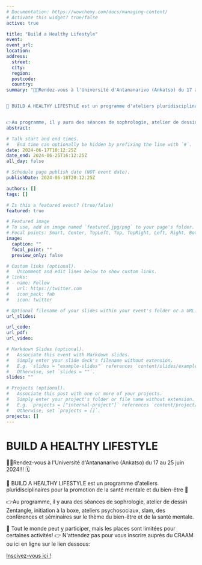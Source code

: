 ```yaml
---
# Documentation: https://wowchemy.com/docs/managing-content/
# Activate this widget? true/false
active: true

title: "Build a Healthy Lifestyle"
event:
event_url:
location:
address:
  street:
  city:
  region:
  postcode:
  country:
summary: "📣📣Rendez-vous à l'Université d'Antananarivo (Ankatso) du 17 au 25 juin 2024!!! 🗓️


🙂 BUILD A HEALTHY LIFESTYLE est un programme d'ateliers pluridisciplinaires pour la promotion de la santé mentale et du bien-être 🙂


👉Au programme, il y aura des séances de sophrologie, atelier de dessin Zentangle, initiation à la boxe, ateliers psychosociaux, slam, des conférences et séminaires sur le thème du bien-être et de la santé mentale."
abstract:

# Talk start and end times.
#   End time can optionally be hidden by prefixing the line with `#`.
date: 2024-06-17T10:12:25Z
date_end: 2024-06-25T16:12:25Z
all_day: false

# Schedule page publish date (NOT event date).
publishDate: 2024-06-18T20:12:25Z

authors: []
tags: []

# Is this a featured event? (true/false)
featured: true

# Featured image
# To use, add an image named `featured.jpg/png` to your page's folder.
# Focal points: Smart, Center, TopLeft, Top, TopRight, Left, Right, BottomLeft, Bottom, BottomRight.
image:
  caption: ""
  focal_point: ""
  preview_only: false

# Custom links (optional).
#   Uncomment and edit lines below to show custom links.
# links:
# - name: Follow
#   url: https://twitter.com
#   icon_pack: fab
#   icon: twitter

# Optional filename of your slides within your event's folder or a URL.
url_slides:

url_code:
url_pdf:
url_video:

# Markdown Slides (optional).
#   Associate this event with Markdown slides.
#   Simply enter your slide deck's filename without extension.
#   E.g. `slides = "example-slides"` references `content/slides/example-slides.md`.
#   Otherwise, set `slides = ""`.
slides: ""

# Projects (optional).
#   Associate this post with one or more of your projects.
#   Simply enter your project's folder or file name without extension.
#   E.g. `projects = ["internal-project"]` references `content/project/deep-learning/index.md`.
#   Otherwise, set `projects = []`.
projects: []
---
```


# BUILD A HEALTHY LIFESTYLE

📣📣Rendez-vous à l'Université d'Antananarivo (Ankatso) du 17 au 25 juin 2024!!! 🗓️

🙂 BUILD A HEALTHY LIFESTYLE est un programme d'ateliers pluridisciplinaires pour la promotion de la santé mentale et du bien-être 🙂

👉Au programme, il y aura des séances de sophrologie, atelier de dessin Zentangle, initiation à la boxe, ateliers psychosociaux, slam, des conférences et séminaires sur le thème du bien-être et de la santé mentale.

🎫 Tout le monde peut y participer, mais les places sont limitées pour certaines activités! 
👉 N'attendez pas pour vous inscrire auprès du CRAAM ou ici en ligne sur le lien dessous:

[Inscivez-vous ici !](https://bit.ly/3KBZAwy)